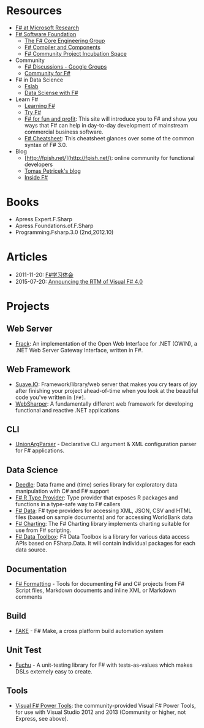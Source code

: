 # Resources

- [F# at Microsoft Research](http://research.microsoft.com/en-us/projects/fsharp/)
- [F# Software Foundation](http://fsharp.org/)
	- [The F# Core Engineering Group](http://fsharp.github.io/)
	- [F# Compiler and Components](https://github.com/fsharp)
	- [F# Community Project Incubation Space](https://github.com/fsprojects)
- Community
	- [F# Discussions - Google Groups](https://groups.google.com/forum/#!forum/fsharp-opensource)
	- [Community for F#](http://c4fsharp.net/)
- F# in Data Science
	- [Fslab](http://fslab.org/)
	- [Data Sciense with F#](http://fsharp.org/guides/data-science/index.html)
- Learn F#
	- [Learning F#](http://fsharp.org/about/learning.html)
	- [Try F#](http://www.tryfsharp.org/)
	- [F# for fun and profit](http://fsharpforfunandprofit.com/): This site will introduce you to F# and show you ways that F# can help in day-to-day development of mainstream commercial business software.
	- [F# Cheatsheet](http://dungpa.github.io/fsharp-cheatsheet/): This cheatsheet glances over some of the common syntax of F# 3.0.
- Blog
	- [http://fpish.net/](http://fpish.net/): online community for functional developers
	- [Tomas Petricek's blog](http://tomasp.net/blog/)
	- [Inside F#](https://lorgonblog.wordpress.com/)

	
# Books

- Apress.Expert.F.Sharp
- Apress.Foundations.of.F.Sharp
- Programming.Fsharp.3.0 (2nd,2012.10)

# Articles

- 2011-11-20: [F#学习体会](http://blog.csdn.net/jostey/article/details/6994354)
- 2015-07-20: [Announcing the RTM of Visual F# 4.0](http://blogs.msdn.com/b/dotnet/archive/2015/07/20/announcing-the-rtm-of-visual-f-4-0.aspx)

# Projects

## Web Server

- [Frack](https://github.com/fractureio/frack): An implementation of the Open Web Interface for .NET (OWIN), a .NET Web Server Gateway Interface, written in F#.

## Web Framework

- [Suave.IO](http://suave.io/): Framework/library/web server that makes you cry tears of joy after finishing your project ahead-of-time when you look at the beautiful code you've written in `[F#]`.
- [WebSharper](http://websharper.com/): A fundamentally different web framework for developing functional and reactive .NET applications

## CLI

- [UnionArgParser](https://github.com/nessos/UnionArgParser) - Declarative CLI argument & XML configuration parser for F# applications.

## Data Science

- [Deedle](http://bluemountaincapital.github.io/Deedle/): Data frame and (time) series library for exploratory data manipulation with C# and F# support
- [F# R Type Provider](http://bluemountaincapital.github.io/FSharpRProvider/): Type provider that exposes R packages and functions in a type-safe way to F# callers
- [F# Data](http://fsharp.github.io/FSharp.Data/): F# type providers for accessing XML, JSON, CSV and HTML files (based on sample documents) and for accessing WorldBank data
- [F# Charting](http://fslab.org/FSharp.Charting/): The F# Charting library implements charting suitable for use from F# scripting.
- [F# Data Toolbox](http://fsprojects.github.io/FSharp.Data.Toolbox/): F# Data Toolbox is a library for various data access APIs based on FSharp.Data. It will contain individual packages for each data source.

## Documentation

- [F# Formatting](http://tpetricek.github.io/FSharp.Formatting/) - Tools for documenting F# and C# projects from F# Script files, Markdown documents and inline XML or Markdown comments

## Build

- [FAKE](https://github.com/fsharp/FAKE) - F# Make, a cross platform build automation system

## Unit Test

- [Fuchu](https://github.com/mausch/Fuchu) - A unit-testing library for F# with tests-as-values which makes DSLs extemely easy to create.

## Tools

- [Visual F# Power Tools](http://fsprojects.github.io/VisualFSharpPowerTools/): the community-provided Visual F# Power Tools, for use with Visual Studio 2012 and 2013 (Community or higher, not Express, see above).